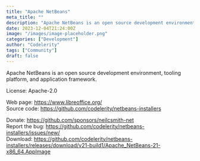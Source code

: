 ```yaml
---
title: "Apache NetBeans"
meta_title: ""
description: "Apache NetBeans is an open source development environment, tooling platform, and application framework."
date: 2023-12-04T21:24:00Z
image: "/images/image-placeholder.png"
categories: ["Development"]
author: "Codelerity"
tags: ["Community"]
draft: false
---
```


Apache NetBeans is an open source development environment, tooling platform, and application framework.

License: Apache-2.0

Web page: https://www.libreoffice.org/  
Source code: https://github.com/codelerity/netbeans-installers

Donate: https://github.com/sponsors/neilcsmith-net  
Report the bug: https://github.com/codelerity/netbeans-installers/issues/new/  
Download: https://github.com/codelerity/netbeans-installers/releases/download/v21-build1/Apache_NetBeans-21-x86_64.AppImage
